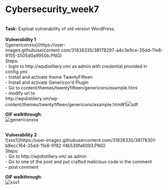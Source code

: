 # Cybersecurity_week7
<br />
<b>Task:</b> Exploat vulnerability of old version WordPress.
<br /><br />
<b>Vulnerability 1</b><br />
![genericonxss](https://user-images.githubusercontent.com/31838335/38178297-a4c3e9ce-35dd-11e8-9155-3505d0a9950b.PNG)
<br />
  Steps:<br />
    - login to http://wpdistillery.vm/ as admin with credential provided in config.yml<br />
    - Install and activate theme TwentyFifteen<br />
    - Install and activate Genericon'd Plugin<br />
    - Go to content/themes/twentyfifteen/genericons/example.html<br />
    - modify url to <br />
      http://wpdistillery.vm/wp-content/themes/twentyfifteen/genericons/example.html#1<img/ src=1 onerror=alert("HACKED")>sdf<br />

<b>GIF walkthrough:</b><br />
![genericonxss](https://user-images.githubusercontent.com/31838335/38178052-70db0200-35d8-11e8-9df4-840ce02b2451.gif)

<br />
<b>Vulnerability 2</b><br />
![xss1](https://user-images.githubusercontent.com/31838335/38178301-b8ecc164-35dd-11e8-9162-f4b539fa6093.PNG)
<br />
  Steps:<br />
    - Go to http://wpdistillery.vm/ as admin <br />
    - Go to one of the post and put crafted malicious code in the comment <br />
    - post comment <br />

<b>GIF walkthrough:</b><br />
![xss1](https://user-images.githubusercontent.com/31838335/38178228-33f0004e-35dc-11e8-9764-6d91a88c7902.gif)



